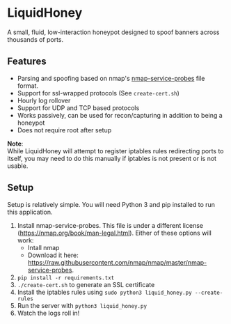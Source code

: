 # LiquidHoney
A small, fluid, low-interaction honeypot designed to spoof banners across thousands of ports. 

## Features
* Parsing and spoofing based on nmap's [nmap-service-probes](https://nmap.org/book/vscan-fileformat.html) file format.
* Support for ssl-wrapped protocols (See `create-cert.sh`)
* Hourly log rollover
* Support for UDP and TCP based protocols
* Works passively, can be used for recon/capturing in addition to being a honeypot
* Does not require root after setup

**Note**:   
While LiquidHoney will attempt to register iptables rules redirecting ports to itself, you may need to do this manually if
iptables is not present or is not usable. 

## Setup
Setup is relatively simple. You will need Python 3 and pip installed to run this application.
1. Install nmap-service-probes. This file is under a different license (https://nmap.org/book/man-legal.html). Either of these options will work:
    * Intall nmap  
    * Download it here: https://raw.githubusercontent.com/nmap/nmap/master/nmap-service-probes.  
2. `pip install -r requirements.txt`
3. `./create-cert.sh` to generate an SSL certificate
4. Install the iptables rules using `sudo python3 liquid_honey.py --create-rules`
5. Run the server with `python3 liquid_honey.py`
6. Watch the logs roll in!
